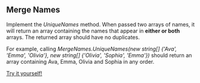 ## Merge Names

Implement the _UniqueNames_ method. When passed two arrays of names, it will return an array containing the names that appear in **either or both** arrays. The returned array should have no duplicates.

For example, calling _MergeNames.UniqueNames(new string[] {'Ava', 'Emma', 'Olivia'}, new string[] {'Olivia', 'Sophia', 'Emma'})_ should return an array containing Ava, Emma, Olivia and Sophia in any order.

[Try it yourself!](https://www.testdome.com/questions/c-sharp/merge-names/96048)
